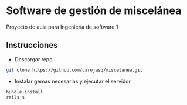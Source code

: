 # Software de gestión de miscelánea


Proyecto de aula para Ingeniería de software 1

## Instrucciones 

* Descargar repo
```bash
git clone https://github.com/carojasq/miscelanea.git
```

* Instalar gemas necesarias y ejecutar el servidor
```bash
bundle install
rails s
```